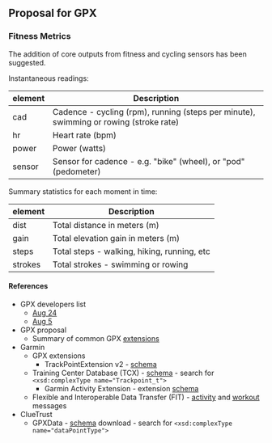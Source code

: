 ## Proposal for GPX

### Fitness Metrics

The addition of core outputs from fitness and cycling sensors has been suggested.

Instantaneous readings:

| element | Description                                                  |
| ------- | ------------------------------------------------------------ |
| cad     | Cadence - cycling (rpm), running (steps per minute), swimming or rowing (stroke rate) |
| hr      | Heart rate (bpm)                                             |
| power   | Power (watts)                                                |
| sensor  | Sensor for cadence - e.g. "bike" (wheel), or "pod" (pedometer) |

Summary statistics for each moment in time:

| element | Description                                 |
| ------- | ------------------------------------------- |
| dist    | Total distance in meters (m)                |
| gain    | Total elevation gain in meters (m)          |
| steps   | Total steps - walking, hiking, running, etc |
| strokes | Total strokes - swimming or rowing          |



#### References

- GPX developers list
  - [Aug 24](https://groups.io/g/gpx/message/47)
  - [Aug 5](https://groups.io/g/gpx/message/35)
- GPX proposal
  - Summary of common GPX [extensions](../extensions.md)
- Garmin
  - GPX extensions
    - TrackPointExtension v2 - [schema](https://www8.garmin.com/xmlschemas/TrackPointExtensionv2.xsd)
  - Training Center Database (TCX) - [schema](https://www8.garmin.com/xmlschemas/TrainingCenterDatabasev2.xsd) - search for `<xsd:complexType name="Trackpoint_t">`
    - Garmin Activity Extension - extension [schema](https://www8.garmin.com/xmlschemas/ActivityExtensionv2.xsd)
  - Flexible and Interoperable Data Transfer (FIT) - [activity](https://developer.garmin.com/fit/file-types/activity/) and [workout](https://developer.garmin.com/fit/file-types/workout/) messages
- ClueTrust
  - GPXData - [schema](http://www.cluetrust.com/Schemas/gpxdata10.xsd) download - search for `<xsd:complexType name="dataPointType">`